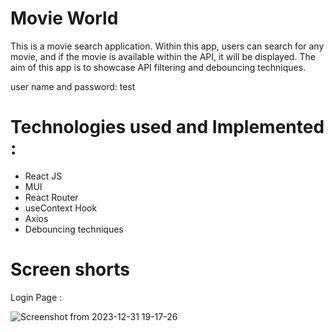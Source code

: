 
# Movie World

This is a movie search application. Within this app, users can search for any movie, and if the movie is available within the API, it will be displayed. The aim of this app is to showcase API filtering and debouncing techniques.

user name and password: test 

# Technologies used and Implemented : 

* React JS
* MUI
* React Router
* useContext Hook
* Axios
* Debouncing techniques

# Screen shorts

Login Page : 

![Screenshot from 2023-12-31 19-17-26](https://github.com/vishnu-ot/sample-netflix-clone-mui/assets/103847009/807f40ba-2594-4301-8c10-8f21ba9ca971)
